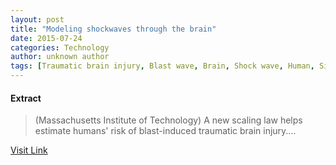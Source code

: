 ```yaml
---
layout: post
title: "Modeling shockwaves through the brain"
date: 2015-07-24
categories: Technology
author: unknown author
tags: [Traumatic brain injury, Blast wave, Brain, Shock wave, Human, Simulation, Pulmonary contusion]
---
```





#### Extract
>(Massachusetts Institute of Technology) A new scaling law helps estimate humans' risk of blast-induced traumatic brain injury....



[Visit Link](http://www.eurekalert.org/pub_releases/2014-09/miot-mst092914.php)


